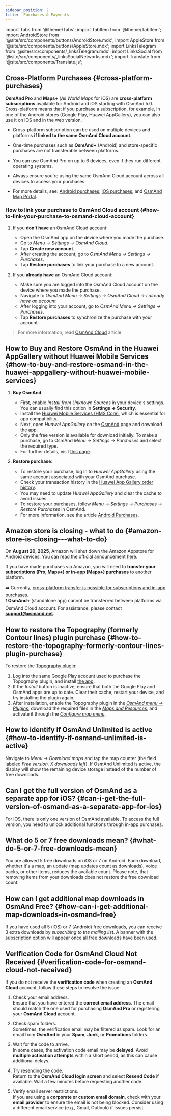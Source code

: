 ```yaml
---
sidebar_position: 2
title:  Purchases & Payments
---
```


import Tabs from '@theme/Tabs';
import TabItem from '@theme/TabItem';
import AndroidStore from '@site/src/components/buttons/AndroidStore.mdx';
import AppleStore from '@site/src/components/buttons/AppleStore.mdx';
import LinksTelegram from '@site/src/components/_linksTelegram.mdx';
import LinksSocial from '@site/src/components/_linksSocialNetworks.mdx';
import Translate from '@site/src/components/Translate.js';


## Cross-Platform Purchases {#cross-platform-purchases}

**OsmAnd Pro** and **Maps+** (*All World Maps* for iOS) are **cross-platform subscriptions** available for Android and iOS starting with OsmAnd 5.0. Cross-platform means that if you purchase a subscription, for example, in one of the Android stores (Google Play, Huawei AppGallery), you can also use it on iOS and in the web version.

- Cross-platform subscription can be used on multiple devices and platforms **if linked to the same OsmAnd Cloud account**.

- One-time purchases such as **OsmAnd+** (Android) and store-specific purchases are not transferable between platforms.

- You can use OsmAnd Pro on up to 6 devices, even if they run different operating systems.

- Always ensure you're using the same OsmAnd Cloud account across all devices to access your purchases.

- For more details, see: [Android purchases](../purchases/android.md), [iOS purchases](../purchases/ios.md), and [OsmAnd Map Portal](https://www.osmand.net/map).


### How to link your purchase to OsmAnd Cloud account {#how-to-link-your-purchase-to-osmand-cloud-account}

1. If you **don’t have** an OsmAnd Cloud account:

    - Open the OsmAnd app on the device where you made the purchase.
    - Go to *Menu → Settings → OsmAnd Cloud*.
    - Tap **Create new account**.
    - After creating the account, go to *OsmAnd Menu → Settings → Purchases*.
    - Tap **Restore purchases** to link your purchase to a new account.

2. If you **already have** an OsmAnd Cloud account:

    - Make sure you are logged into the OsmAnd Cloud account on the device where you made the purchase.  
    - Navigate to *OsmAnd Menu → Settings → OsmAnd Cloud → I already have an account*
    - After logging into your account, go to *OsmAnd Menu → Settings → Purchases*.
    - Tap **Restore purchases** to synchronize the purchase with your account.


> For more information, read [OsmAnd Cloud](../personal/osmand-cloud.md#cross-platform) article.


## How to Buy and Restore OsmAnd in the Huawei AppGallery without Huawei Mobile Services {#how-to-buy-and-restore-osmand-in-the-huawei-appgallery-without-huawei-mobile-services}

1. **Buy OsmAnd**:
   - First, enable *Install from Unknown Sources* in your device's settings. You can usually find this option in **Settings → Security**.
   - Install the [Huawei Mobile Services (HMS Core)](https://consumer.huawei.com/za/community/details/Download-the-latest-Huawei-HMS-Core-APK-5-3-0-312/topicId-142217/), which is essential for app compatibility.
   - Next, open *Huawei AppGallery* on the [OsmAnd](https://appgallery.huawei.com/#/app/C101486545) page and download the app.
   - Only the free version is available for download initially. To make a purchase, go to OsmAnd *Menu → Settings → Purchases* and select the required type.
   - For further details, visit [this page](https://osmand.net/docs/user/purchases/android#install-application).

2. **Restore purchase**:
   - To restore your purchase, log in to *Huawei AppGallery* using the same account associated with your OsmAnd purchase.
   - Check your transaction history in the [Huawei App Gallery order history](https://consumer.huawei.com/en/support/content/en-us00694318/).
   - You may need to update *Huawei AppGallery* and clear the cache to avoid issues.
   - To restore your purchases, follow *Menu → Settings → Purchases → Restore Purchases* in OsmAnd.
   - For more information, see the article [Android Purchases](../purchases/android.md#restoring-purchases).

<!--
- Instructions for setting up Huawei Mobile Services.
- How to buy OsmAnd without HMS Core.
- Restore purchases in the Huawei AppGallery.
-->

## Amazon store is closing - what to do {#amazon-store-is-closing---what-to-do}

On **August 20, 2025**, Amazon will shut down the Amazon Appstore for Android devices. You can read the official announcement [here](https://developer.amazon.com/apps-and-games/blogs/2025/02/upcoming-changes-to-amazon-appstore-for-android-devices-and-coins-program).

If you have made purchases via Amazon, you will need to **transfer your subscriptions (Pro, Maps+) or in-app (Maps+) purchases** to another platform.

➡️ Currently, [cross-platform transfer is possible for subscriptions and in-app purchases](../purchases/cross.md).  
❗ **OsmAnd+** (standalone app) cannot be transferred between platforms via OsmAnd Cloud account. For assistance, please contact **support@osmand.net**.

## How to restore the Topography (formerly Contour lines) plugin purchase {#how-to-restore-the-topography-formerly-contour-lines-plugin-purchase}

To restore the [Topography plugin](https://play.google.com/store/apps/details?id=net.osmand.srtmPlugin.paid):

1. Log into the same Google Play account used to purchase the Topography plugin, and install [the app](https://play.google.com/store/apps/details?id=net.osmand.srtmPlugin.paid).
2. If the *Install* button is inactive, ensure that both the Google Play and OsmAnd apps are up to date. Clear their cache, restart your device, and try installing the plugin again.
3. After installation, enable the Topography plugin in the *[OsmAnd menu → Plugins](../plugins/topography.md)*, download the required files in the *[Maps and Resources](../start-with/download-maps.md#maps-and-resources)*, and activate it through the *[Configure map menu](../map/configure-map-menu.md)*.


## How to identify if OsmAnd Unlimited is active {#how-to-identify-if-osmand-unlimited-is-active}

Navigate to *Menu → Download maps* and tap the map counter (the field labeled *Free version. X downloads left*). If OsmAnd Unlimited is active, the display will show the remaining device storage instead of the number of free downloads.


## Can I get the full version of OsmAnd as a separate app for iOS? {#can-i-get-the-full-version-of-osmand-as-a-separate-app-for-ios}

For iOS, there is only one version of OsmAnd available. To access the full version, you need to unlock additional functions through in-app purchases.


## What do 5 or 7 free downloads mean? {#what-do-5-or-7-free-downloads-mean}

You are allowed 5 free downloads on iOS or 7 on Android. Each download, whether it's a map, an update (map updates count as downloads), voice packs, or other items, reduces the available count. Please note, that removing items from your downloads does not restore the free download count.


## How can I get additional map downloads in OsmAnd Free? {#how-can-i-get-additional-map-downloads-in-osmand-free}

If you have used all 5 (iOS) or 7 (Android) free downloads, you can receive 3 extra downloads by *subscribing to the mailing list*. A banner with the subscription option will appear once all free downloads have been used.


## Verification Code for OsmAnd Cloud Not Received {#verification-code-for-osmand-cloud-not-received}

If you do not receive the **verification code** when creating an **OsmAnd Cloud** account, follow these steps to resolve the issue:  

1. Check your email address.  
    Ensure that you have entered the **correct email address**. The email should match the one used for purchasing **OsmAnd Pro** or registering your **OsmAnd Cloud** account.  

2. Check spam folders.  
    Sometimes, the verification email may be filtered as spam. Look for an email from **OsmAnd** in your **Spam**, **Junk**, or **Promotions** folders.  

3. Wait for the code to arrive.  
    In some cases, the activation code email may be **delayed**. Avoid **multiple activation attempts** within a short period, as this can cause additional delays.  

4. Try resending the code.  
    Return to the **OsmAnd Cloud login screen** and select **Resend Code** if available. Wait a few minutes before requesting another code.  

5. Verify email server restrictions.  
    If you are using a **corporate or custom email domain**, check with your **email provider** to ensure the email is not being blocked. Consider using a different email service (e.g., Gmail, Outlook) if issues persist.

<!--
## Purchases & Payments {#purchases--payments}

- Purchase Not Showing
- Purchase Not Restoring
- Payment Issues
- Refund Policy
- Step-by-step solutions to problems with purchases.
- Instructions for clearing the cache of Google Play, Huawei AppGallery.
- What to do if the purchase does not appear or the transaction fails.
- Purchase not showing up - recommendations on how to check your account and restore your purchases.
- Payment issues - instructions for contacting Google Play Support in case of paymentissues.


## FAQ {#faq}

- Can I transfer a purchase between Android and iOS?
- Can I use a purchase on multiple devices?
- Why does the purchase not appear?
- Where can I find payment details?
- Can I transfer OsmAnd+ between Android and iOS?
- How can I restore purchases after reinstalling the app?
- What is OsmAnd Pro and what are its advantages?
- Can I activate my subscription without Google Play?
- Can I share my purchase with my family?
- How do I transfer OsmAnd+ to another phone?
- Why doesn't my purchase appear after reinstalling?
- Why can't I resume my purchase?
- How do I know if my subscription is active?
- Can I use one purchase on multiple devices?
- Can I buy OsmAnd without Google Play?
- Where can I find my payment details?
-->

